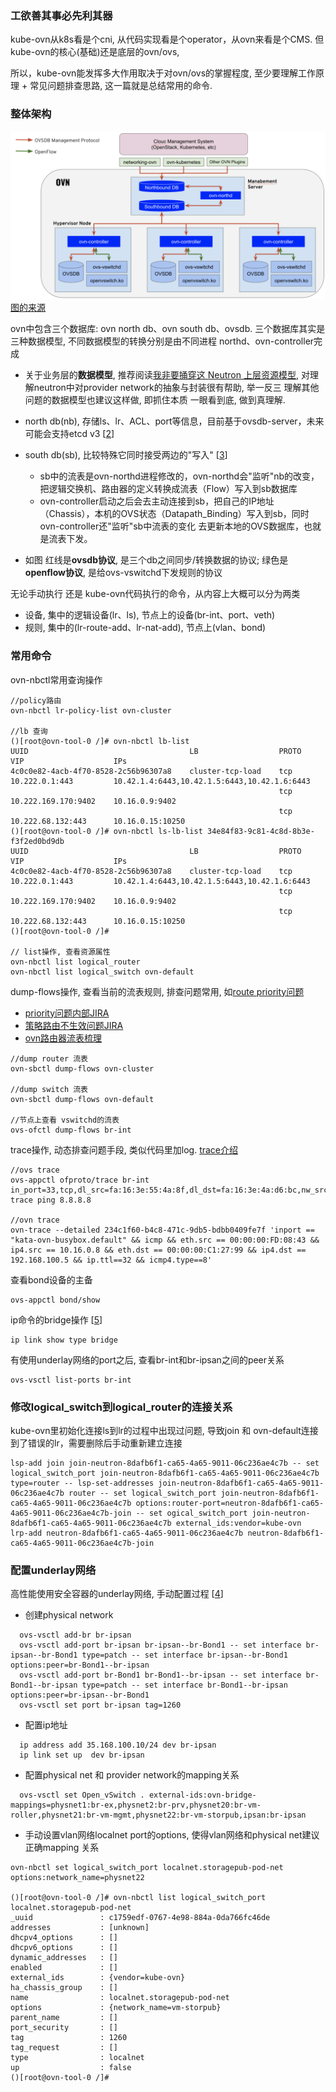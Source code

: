 ### 工欲善其事必先利其器

kube-ovn从k8s看是个cni, 从代码实现看是个operator，从ovn来看是个CMS. 但kube-ovn的核心(基础)还是底层的ovn/ovs,

所以，kube-ovn能发挥多大作用取决于对ovn/ovs的掌握程度, 至少要理解工作原理 + 常见问题排查思路, 这一篇就是总结常用的命令.


### 整体架构

![ovsdb](../pics/ovsdb.png) [图的来源][1]

ovn中包含三个数据库: ovn north db、ovn south db、ovsdb. 三个数据库其实是三种数据模型, 不同数据模型的转换分别是由不同进程 northd、ovn-controller完成
- 关于业务层的**数据模型**, 推荐阅读[我非要捅穿这 Neutron 上层资源模型](https://www.cnblogs.com/jmilkfan-fanguiju/p/10589718.html#Network_6), 对理解neutron中对provider network的抽象与封装很有帮助, 举一反三 理解其他问题的数据模型也建议这样做, 即抓住本质 一眼看到底, 做到真理解.
- north db(nb), 存储ls、lr、ACL、port等信息，目前基于ovsdb-server，未来可能会支持etcd v3 [[2]]
- south db(sb), 比较特殊它同时接受两边的"写入" [[3]]
  - sb中的流表是ovn-northd进程修改的，ovn-northd会"监听"nb的改变，把逻辑交换机、路由器的定义转换成流表（Flow）写入到sb数据库
  - ovn-controller启动之后会去主动连接到sb，把自己的IP地址（Chassis），本机的OVS状态（Datapath_Binding）写入到sb，同时ovn-controller还"监听"sb中流表的变化 去更新本地的OVS数据库，也就是流表下发。
    
- 如图 红线是**ovsdb协议**, 是三个db之间同步/转换数据的协议; 绿色是**openflow协议**, 是给ovs-vswitchd下发规则的协议


无论手动执行 还是 kube-ovn代码执行的命令，从内容上大概可以分为两类
- 设备, 集中的逻辑设备(lr、ls), 节点上的设备(br-int、port、veth)
- 规则, 集中的(lr-route-add、lr-nat-add), 节点上(vlan、bond)



### 常用命令

ovn-nbctl常用查询操作
```cgo
//policy路由
ovn-nbctl lr-policy-list ovn-cluster

//lb 查询
()[root@ovn-tool-0 /]# ovn-nbctl lb-list
UUID                                    LB                  PROTO      VIP                    IPs
4c0c0e82-4acb-4f70-8528-2c56b96307a8    cluster-tcp-load    tcp        10.222.0.1:443         10.42.1.4:6443,10.42.1.5:6443,10.42.1.6:6443
                                                            tcp        10.222.169.170:9402    10.16.0.9:9402
                                                            tcp        10.222.68.132:443      10.16.0.15:10250
()[root@ovn-tool-0 /]# ovn-nbctl ls-lb-list 34e84f83-9c81-4c8d-8b3e-f3f2ed0bd9db
UUID                                    LB                  PROTO      VIP                    IPs
4c0c0e82-4acb-4f70-8528-2c56b96307a8    cluster-tcp-load    tcp        10.222.0.1:443         10.42.1.4:6443,10.42.1.5:6443,10.42.1.6:6443
                                                            tcp        10.222.169.170:9402    10.16.0.9:9402
                                                            tcp        10.222.68.132:443      10.16.0.15:10250
()[root@ovn-tool-0 /]#

// list操作, 查看资源属性
ovn-nbctl list logical_router
ovn-nbctl list logical_switch ovn-default  
```

dump-flows操作, 查看当前的流表规则, 排查问题常用, 如[route priority问题](https://github.com/kubeovn/kube-ovn/issues/1216)
  - [priority问题内部JIRA](https://easystack.atlassian.net/browse/EAS-93407)
  - [策略路由不生效问题JIRA](https://easystack.atlassian.net/browse/EAS-111767)  
  - [ovn路由器流表梳理](https://easystack.atlassian.net/wiki/spaces/NETWORK/pages/1605043927/OVN)
```cgo
//dump router 流表
ovn-sbctl dump-flows ovn-cluster

//dump switch 流表
ovn-sbctl dump-flows ovn-default

//节点上查看 vswitchd的流表
ovs-ofctl dump-flows br-int
```

trace操作, 动态排查问题手段, 类似代码里加log. [trace介绍](https://easystack.atlassian.net/wiki/spaces/NETWORK/pages/1236078792/ovn+ovs+trace)

```cgo
//ovs trace
ovs-appctl ofproto/trace br-int in_port=33,tcp,dl_src=fa:16:3e:55:4a:8f,dl_dst=fa:16:3e:4a:d6:bc,nw_src=192.168.222.168,nw_dst=169.254.169.254,tp_dst=80 trace ping 8.8.8.8

//ovn trace
ovn-trace --detailed 234c1f60-b4c8-471c-9db5-bdbb0409fe7f 'inport == "kata-ovn-busybox.default" && icmp && eth.src == 00:00:00:FD:08:43 && ip4.src == 10.16.0.8 && eth.dst == 00:00:00:C1:27:99 && ip4.dst == 192.168.100.5 && ip.ttl==32 && icmp4.type==8'
```

查看bond设备的主备
```cgo
ovs-appctl bond/show
```

ip命令的bridge操作 [[5]]
```cgo
ip link show type bridge
```

有使用underlay网络的port之后, 查看br-int和br-ipsan之间的peer关系
```cgo
ovs-vsctl list-ports br-int
```

### 修改logical_switch到logical_router的连接关系
kube-ovn里初始化连接ls到lr的过程中出现过问题, 导致join 和 ovn-default连接到了错误的lr，需要删除后手动重新建立连接

```cgo
lsp-add join join-neutron-8dafb6f1-ca65-4a65-9011-06c236ae4c7b -- set logical_switch_port join-neutron-8dafb6f1-ca65-4a65-9011-06c236ae4c7b type=router -- lsp-set-addresses join-neutron-8dafb6f1-ca65-4a65-9011-06c236ae4c7b router -- set logical_switch_port join-neutron-8dafb6f1-ca65-4a65-9011-06c236ae4c7b options:router-port=neutron-8dafb6f1-ca65-4a65-9011-06c236ae4c7b-join -- set ogical_switch_port join-neutron-8dafb6f1-ca65-4a65-9011-06c236ae4c7b external_ids:vendor=kube-ovn
lrp-add neutron-8dafb6f1-ca65-4a65-9011-06c236ae4c7b neutron-8dafb6f1-ca65-4a65-9011-06c236ae4c7b-join
```

### 配置underlay网络
高性能使用安全容器的underlay网络, 手动配置过程 [[4]]

- 创建physical network
```
  ovs-vsctl add-br br-ipsan
  ovs-vsctl add-port br-ipsan br-ipsan--br-Bond1 -- set interface br-ipsan--br-Bond1 type=patch -- set interface br-ipsan--br-Bond1 options:peer=br-Bond1--br-ipsan
  ovs-vsctl add-port br-Bond1 br-Bond1--br-ipsan -- set interface br-Bond1--br-ipsan type=patch -- set interface br-Bond1--br-ipsan options:peer=br-ipsan--br-Bond1
  ovs-vsctl set port br-ipsan tag=1260

```

- 配置ip地址
```cgo
  ip address add 35.168.100.10/24 dev br-ipsan
  ip link set up  dev br-ipsan
```  

- 配置physical net 和 provider network的mapping关系
```cgo 
  ovs-vsctl set Open_vSwitch . external-ids:ovn-bridge-mappings=physnet1:br-ex,physnet2:br-prv,physnet20:br-vm-roller,physnet21:br-vm-mgmt,physnet22:br-vm-storpub,ipsan:br-ipsan
``` 

- 手动设置vlan网络localnet port的options, 使得vlan网络和physical net建议正确mapping 关系
```cgo
ovn-nbctl set logical_switch_port localnet.storagepub-pod-net options:network_name=physnet22

()[root@ovn-tool-0 /]# ovn-nbctl list logical_switch_port localnet.storagepub-pod-net
_uuid               : c1759edf-0767-4e98-884a-0da766fc46de
addresses           : [unknown]
dhcpv4_options      : []
dhcpv6_options      : []
dynamic_addresses   : []
enabled             : []
external_ids        : {vendor=kube-ovn}
ha_chassis_group    : []
name                : localnet.storagepub-pod-net
options             : {network_name=vm-storpub}
parent_name         : []
port_security       : []
tag                 : 1260
tag_request         : []
type                : localnet
up                  : false
()[root@ovn-tool-0 /]#
```


[1]: https://rheb.hatenablog.com/entry/openshift42ovn
[2]: https://tonydeng.gitbooks.io/sdn/content/ovs/ovn.html
[3]: https://www.cnblogs.com/weiduoduo/p/11121731.html
[4]: https://easystack.atlassian.net/browse/EAS-112292
[5]: https://serverfault.com/a/989852

